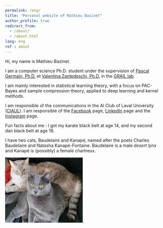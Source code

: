 ```yaml
---
permalink: /eng/
title: "Personal website of Mathieu Bazinet"
author_profile: true
redirect_from: 
  - /about/
  - /about.html
lang: eng
ref : about
---
```


  <!-- <div class="news" style="border: none;">
    <h3>📢 New paper alert!</h3>
    <p> The paper <a href="https://arxiv.org/abs/2410.13577"><strong><font size="3"><i>Generalization Bounds via Meta-Learned Model Representations: PAC-Bayes and Sample Compression Hypernetworks</i></font></strong></a> was just accepted at ICML 2025!</p>
    <hr style="border: none; border-top: 1px solid black;">
  </div> -->

Hi, my name is Mathieu Bazinet.

I am a computer science Ph.D. student under the supervision of [Pascal Germain, Ph.D.](https://www.pascalgermain.info/) et [Valentina Zantedeschi, Ph.D.](https://vzantedeschi.com/) in the [GRAIL lab](https://grail.ift.ulaval.ca/). 

I am mainly interested in statistical learning theory, with a focus on PAC-Bayes and sample compression theory, applied to deep learning and kernel methods.

I am responsible of the communications in the AI Club of Laval University ([CIAUL](https://cia.ift.ulaval.ca/)). I am responsible of the [Facebook](https://www.facebook.com/people/Club-dintelligence-artificielle-de-lUniversit%C3%A9-Laval/100089798911416/) page, [LinkedIn](https://www.linkedin.com/company/cia-ulaval/) page and the [Instagram](https://www.instagram.com/ciaulaval/) page.

Fun facts about me : 
I got my karate black belt at age 14, and my second dan black belt at age 18. 

I have two cats, Baudelaire and Kanapé, named after the poets Charles Baudelaire and Natasha Kanapé-Fontaine. Baudelaire is a male *desert lynx* and Kanapé is (possibly) a female chartreux.

<img src="/files/baudelaire_kanape.jpg" width="50%">.